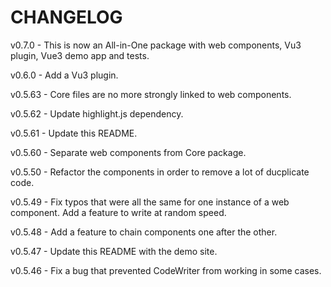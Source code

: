 # CHANGELOG

v0.7.0 - This is now an All-in-One package with web components, Vu3 plugin, Vue3 demo app and tests.

v0.6.0 - Add a Vu3 plugin.

v0.5.63 - Core files are no more strongly linked to web components.

v0.5.62 - Update highlight.js dependency.

v0.5.61 - Update this README.

v0.5.60 - Separate web components from Core package.

v0.5.50 - Refactor the components in order to remove a lot of ducplicate code.

v0.5.49 - Fix typos that were all the same for one instance of a web component. Add a feature to write at random speed.

v0.5.48 - Add a feature to chain components one after the other.

v0.5.47 - Update this README with the demo site.

v0.5.46 - Fix a bug that prevented CodeWriter from working in some cases.

